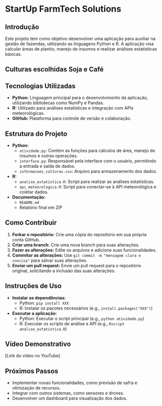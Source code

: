 # StartUp FarmTech Solutions

## Introdução

Este projeto tem como objetivo desenvolver uma aplicação para auxiliar na gestão de fazendas, utilizando as linguagens Python e R. A aplicação visa calcular áreas de plantio, manejo de insumos e realizar análises estatísticas básicas. 

## Culturas escolhidas Soja e Café

## Tecnologias Utilizadas

* **Python:** Linguagem principal para o desenvolvimento da aplicação, utilizando bibliotecas como NumPy e Pandas.
* **R:** Utilizado para análises estatísticas e integração com APIs meteorológicas.
* **GitHub:** Plataforma para controle de versão e colaboração.

## Estrutura do Projeto

* **Python:**
    * `atividade.py`: Contém as funções para cálculos de área, manejo de insumos e outras operações.
    * `interface.py`: Responsável pela interface com o usuário, permitindo a entrada e saída de dados.
    * `informacoes_culturas.csv`: Arquivo para armazenamento dos dados.
* **R:**
    * `analise_estatistica.R`: Script para realizar as análises estatísticas.
    * `api_meteorologica.R`: Script para conectar-se à API meteorológica e coletar dados.
* **Documentação:**
    * `README.md`
    * Relatório final em ZIP
     

## Como Contribuir

1. **Forkar o repositório:** Crie uma cópia do repositório em sua própria conta GitHub.
2. **Criar uma branch:** Crie uma nova branch para suas alterações.
3. **Fazer as alterações:** Edite os arquivos e adicione suas funcionalidades.
4. **Commitar as alterações:** Use `git commit -m "mensagem clara e concisa"` para salvar suas alterações.
5. **Enviar um pull request:** Envie um pull request para o repositório original, solicitando a inclusão das suas alterações.

## Instruções de Uso

* **Instalar as dependências:**
    * Python: `pip install XXX`
    * R: Instalar os pacotes necessários (e.g., `install.packages("XXX")`)
* **Executar a aplicação:**
    * Python: Executar o script principal (e.g., `python atividade.py`)
    * R: Executar os scripts de análise e API (e.g., `Rscript analise_estatistica.R`)

## Vídeo Demonstrativo

[Link do vídeo no YouTube]

## Próximos Passos

* Implementar novas funcionalidades, como previsão de safra e otimização de recursos.
* Integrar com outros sistemas, como sensores e drones.
* Desenvolver um dashboard para visualização dos dados.

